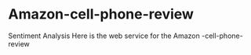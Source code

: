 # Amazon-cell-phone-review
Sentiment Analysis 
Here is the web service for the Amazon -cell-phone-review
